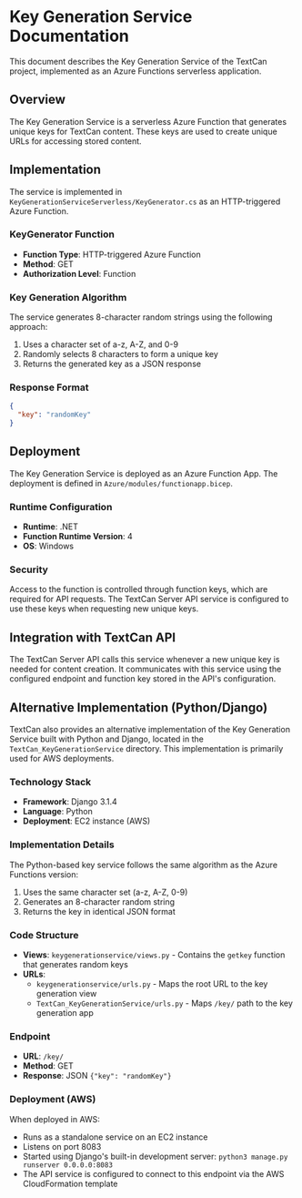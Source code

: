 # Key Generation Service Documentation

This document describes the Key Generation Service of the TextCan project, implemented as an Azure Functions serverless application.

## Overview

The Key Generation Service is a serverless Azure Function that generates unique keys for TextCan content. These keys are used to create unique URLs for accessing stored content.

## Implementation

The service is implemented in `KeyGenerationServiceServerless/KeyGenerator.cs` as an HTTP-triggered Azure Function.

### KeyGenerator Function

- **Function Type**: HTTP-triggered Azure Function
- **Method**: GET
- **Authorization Level**: Function

### Key Generation Algorithm

The service generates 8-character random strings using the following approach:
1. Uses a character set of a-z, A-Z, and 0-9
2. Randomly selects 8 characters to form a unique key
3. Returns the generated key as a JSON response

### Response Format

```json
{
  "key": "randomKey"
}
```

## Deployment

The Key Generation Service is deployed as an Azure Function App. The deployment is defined in `Azure/modules/functionapp.bicep`.

### Runtime Configuration

- **Runtime**: .NET
- **Function Runtime Version**: 4
- **OS**: Windows

### Security

Access to the function is controlled through function keys, which are required for API requests. The TextCan Server API service is configured to use these keys when requesting new unique keys.

## Integration with TextCan API

The TextCan Server API calls this service whenever a new unique key is needed for content creation. It communicates with this service using the configured endpoint and function key stored in the API's configuration.

## Alternative Implementation (Python/Django)

TextCan also provides an alternative implementation of the Key Generation Service built with Python and Django, located in the `TextCan_KeyGenerationService` directory. This implementation is primarily used for AWS deployments.

### Technology Stack

- **Framework**: Django 3.1.4
- **Language**: Python
- **Deployment**: EC2 instance (AWS)

### Implementation Details

The Python-based key service follows the same algorithm as the Azure Functions version:

1. Uses the same character set (a-z, A-Z, 0-9)
2. Generates an 8-character random string
3. Returns the key in identical JSON format

### Code Structure

- **Views**: `keygenerationservice/views.py` - Contains the `getkey` function that generates random keys
- **URLs**: 
  - `keygenerationservice/urls.py` - Maps the root URL to the key generation view
  - `TextCan_KeyGenerationService/urls.py` - Maps `/key/` path to the key generation app

### Endpoint

- **URL**: `/key/`
- **Method**: GET
- **Response**: JSON `{"key": "randomKey"}`

### Deployment (AWS)

When deployed in AWS:
- Runs as a standalone service on an EC2 instance
- Listens on port 8083
- Started using Django's built-in development server: `python3 manage.py runserver 0.0.0.0:8083`
- The API service is configured to connect to this endpoint via the AWS CloudFormation template
